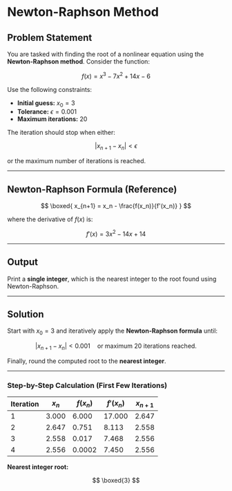 
# Newton-Raphson Method

## Problem Statement

You are tasked with finding the root of a nonlinear equation using the **Newton-Raphson method**. Consider the function:

$$
f(x) = x^3 - 7x^2 + 14x - 6
$$

Use the following constraints:

* **Initial guess:** $x_0 = 3$
* **Tolerance:** $\epsilon = 0.001$
* **Maximum iterations:** 20

The iteration should stop when either:

$$
\left| x_{n+1} - x_n \right| < \epsilon
$$

or the maximum number of iterations is reached.

---

## Newton-Raphson Formula (Reference)

$$
\boxed{
x_{n+1} = x_n - \frac{f(x_n)}{f'(x_n)}
}
$$

where the derivative of $f(x)$ is:

$$
f'(x) = 3x^2 - 14x + 14
$$

---

## Output

Print a **single integer**, which is the nearest integer to the root found using Newton-Raphson.

---

## Solution

Start with $x_0 = 3$ and iteratively apply the **Newton-Raphson formula** until:

$$
\left| x_{n+1} - x_n \right| < 0.001 \quad \text{or maximum 20 iterations reached.}
$$

Finally, round the computed root to the **nearest integer**.

---

### Step-by-Step Calculation (First Few Iterations)

| Iteration | $x_n$ | $f(x_n)$ | $f'(x_n)$ | $x_{n+1}$ |
| --------- | ----- | -------- | --------- | --------- |
| 1         | 3.000 | 6.000    | 17.000    | 2.647     |
| 2         | 2.647 | 0.751    | 8.113     | 2.558     |
| 3         | 2.558 | 0.017    | 7.468     | 2.556     |
| 4         | 2.556 | 0.0002   | 7.450     | 2.556     |

**Nearest integer root:**

$$
\boxed{3}
$$

